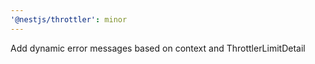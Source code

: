 ```yaml
---
'@nestjs/throttler': minor
---
```


Add dynamic error messages based on context and ThrottlerLimitDetail
